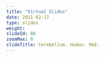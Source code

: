 ```yaml
---
title: "Virtual Slides"
date: 2021-02-17
type: slides
weight:
slideId: 86
zoomMax: 8
slideTitle: Cerebellum. Human. H&E.
---
```

